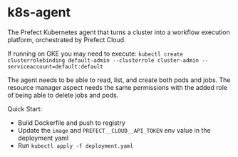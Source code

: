 # k8s-agent

The Prefect Kubernetes agent that turns a cluster into a workflow execution platform, orchestrated by Prefect Cloud.

If running on GKE you may need to execute: `kubectl create clusterrolebinding default-admin --clusterrole cluster-admin --serviceaccount=default:default`

The agent needs to be able to read, list, and create both pods and jobs. The resource manager aspect needs the same permissions with the added role of being able to delete jobs and pods.

Quick Start:

- Build Dockerfile and push to registry
- Update the `image` and `PREFECT__CLOUD__API_TOKEN` env value in the deployment yaml
- Run `kubectl apply -f deployment.yaml`
